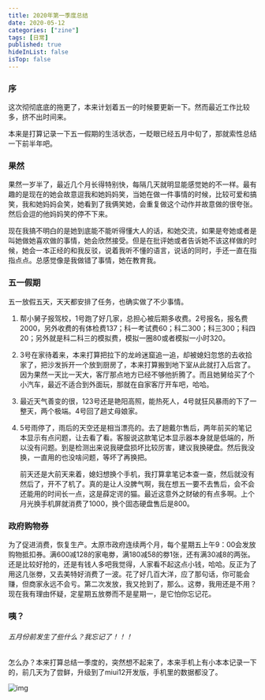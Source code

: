 ```yaml
---
title: 2020年第一季度总结
date: 2020-05-12
categories: ["zine"] 
tags: [日常]
published: true
hideInList: false
isTop: false
---
```


### 序

这次彻彻底底的拖更了，本来计划着五一的时候要更新一下。然而最近工作比较多，挤不出时间来。

本来是打算记录一下五一假期的生活状态，一眨眼已经五月中旬了，那就索性总结一下前半年吧。

### 果然

果然一岁半了，最近几个月长得特别快，每隔几天就明显能感觉她的不一样。最有趣的是现在的她会故意逗我和她妈妈笑，当她在做一件事情的时候，比较可爱和搞笑，我和她妈妈会笑，她看到了我俩笑她，会重复做这个动作并故意做的很夸张。然后会逗的他妈妈笑的停不下来。

现在我搞不明白的是她到底能不能听得懂大人的话，和她交流，如果是夸她或者是叫她做她喜欢做的事情，她会欣然接受。但是在批评她或者告诉她不该这样做的时候，她会一本正经的和我反驳，说着我听不懂的语言，说话的同时，手还一直在指指点点。总感觉像是我做错了事情，她在教育我。

### 五一假期

五一放假五天，天天都安排了任务，也确实做了不少事情。

1. 帮小舅子报驾校，1号跑了好几家，总担心被后期多收费。2号报名，报名费2000，另外收费的有体检费137；科一考试费60；科二300；科三300；科四20；另外就是科二科三的模拟费，模拟一圈80或者模拟一小时320。

2. 3号在家待着来，本来打算把拉下的龙岭迷窟追一追，却被媳妇忽悠的去收拾家了，把沙发拆开一个放到厨房了，本来打算搬到地下室从此就打入后宫了。因为果然一天比一天大，客厅那点地方已经不够他折腾了。而且她舅给买了个小汽车，最近不适合到外面玩，那就在自家客厅开车吧，哈哈。

3. 最近天气善变的很，123号还是艳阳高照，能热死人，4号就狂风暴雨的下了一整天，两个极端。4号回了趟丈母娘家。

4. 5号雨停了，雨后的天空还是相当漂亮的。去了趟戴尔售后，两年前买的笔记本显示有点问题，让去看了看。客服说这款笔记本显示器本身就是低端的，所以没有问题。到是检测出来说我硬盘损坏比较厉害，建议我换硬盘。然后我没换，一直用的也没啥问题，等坏了再换把。

   前天还是大前天来着，媳妇想换个手机，我打算拿笔记本查一查，然后就没有然后了，开不了机了。真的是让人没脾气啊，我在想五一要不去售后，会不会还能用的时间长一点，这是薛定谔的猫。最近这意外之财破的有点多啊。上个月光换手机屏就消费了1000，换个固态硬盘售后是800。
### 政府购物券

为了促进消费，恢复生产。太原市政府连续两个月，每个星期五上午9：00会发放购物抵扣券。满600减128的家电劵，满180减58的劵1张，还有满30减8的两张。还是比较好抢的，还是有钱人多吧我觉得，人家看不起这点小钱，哈哈。反正为了用这几张劵，又去美特好消费了一波。花了好几百大洋，应了那句话，你可能会赚，但商家永远不会亏。第二次发放，我又抢到了，那么。这劵，我用还是不用？现在我有理由怀疑，定星期五放劵而不是星期一，是它怕你忘记花。



### 咦？

###### 五月份前发生了些什么？我忘记了！！！

怎么办？本来打算总结一季度的，突然想不起来了，本来手机上有小本本记录一下的，前几天为了尝鲜，升级到了miui12开发版，手机里的数据都没了。

![img](https://img.010316.xyz/usr/hugo/qqpyimg1589267294.gif)